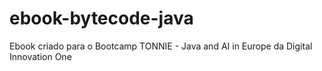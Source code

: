 # ebook-bytecode-java
Ebook criado para o Bootcamp TONNIE - Java and AI in Europe da Digital Innovation One 
